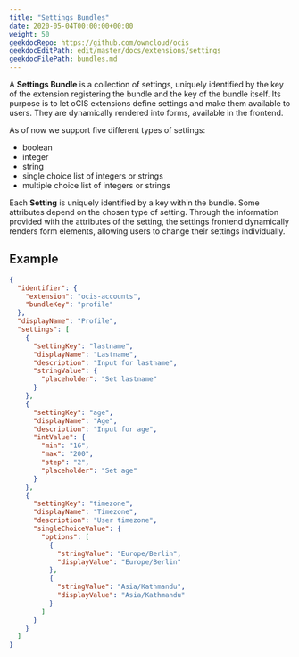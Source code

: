 ```yaml
---
title: "Settings Bundles"
date: 2020-05-04T00:00:00+00:00
weight: 50
geekdocRepo: https://github.com/owncloud/ocis
geekdocEditPath: edit/master/docs/extensions/settings
geekdocFilePath: bundles.md
---
```


A **Settings Bundle** is a collection of settings, uniquely identified by the key of the
extension registering the bundle and the key of the bundle itself. Its purpose is to let
oCIS extensions define settings and make them available to users. They are dynamically
rendered into forms, available in the frontend.

As of now we support five different types of settings:
- boolean
- integer
- string
- single choice list of integers or strings
- multiple choice list of integers or strings

Each **Setting** is uniquely identified by a key within the bundle. Some attributes
depend on the chosen type of setting. Through the information provided with the
attributes of the setting, the settings frontend dynamically renders form elements,
allowing users to change their settings individually.

## Example

```json
{
  "identifier": {
    "extension": "ocis-accounts",
    "bundleKey": "profile"
  },
  "displayName": "Profile",
  "settings": [
    {
      "settingKey": "lastname",
      "displayName": "Lastname",
      "description": "Input for lastname",
      "stringValue": {
        "placeholder": "Set lastname"
      }
    },
    {
      "settingKey": "age",
      "displayName": "Age",
      "description": "Input for age",
      "intValue": {
        "min": "16",
        "max": "200",
        "step": "2",
        "placeholder": "Set age"
      }
    },
    {
      "settingKey": "timezone",
      "displayName": "Timezone",
      "description": "User timezone",
      "singleChoiceValue": {
        "options": [
          {
            "stringValue": "Europe/Berlin",
            "displayValue": "Europe/Berlin"
          },
          {
            "stringValue": "Asia/Kathmandu",
            "displayValue": "Asia/Kathmandu"
          }
        ]
      }
    }
  ]
}
```
